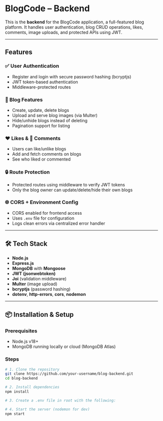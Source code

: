 # BlogCode – Backend

This is the **backend** for the BlogCode application, a full-featured blog platform. It handles user authentication, blog CRUD operations, likes, comments, image uploads, and protected APIs using JWT.

---

## Features

### ✅ User Authentication
- Register and login with secure password hashing (bcryptjs)
- JWT token-based authentication
- Middleware-protected routes

### 📝 Blog Features
- Create, update, delete blogs
- Upload and serve blog images (via Multer)
- Hide/unhide blogs instead of deleting
- Pagination support for listing

### ❤️ Likes & 💬 Comments
- Users can like/unlike blogs
- Add and fetch comments on blogs
- See who liked or commented

### 🔒 Route Protection
- Protected routes using middleware to verify JWT tokens
- Only the blog owner can update/delete/hide their own blogs

### 🌐 CORS + Environment Config
- CORS enabled for frontend access
- Uses `.env` file for configuration
- Logs clean errors via centralized error handler

---

## 🛠️ Tech Stack

- **Node.js**
- **Express.js**
- **MongoDB** with **Mongoose**
- **JWT (jsonwebtoken)**
- **Joi** (validation middleware)
- **Multer** (image upload)
- **bcryptjs** (password hashing)
- **dotenv**, **http-errors**, **cors**, **nodemon**

---


## 📦 Installation & Setup

### Prerequisites
- Node.js v18+
- MongoDB running locally or cloud (MongoDB Atlas)

### Steps

```bash
# 1. Clone the repository
git clone https://github.com/your-username/blog-backend.git
cd blog-backend

# 2. Install dependencies
npm install

# 3. Create a .env file in root with the following:

# 4. Start the server (nodemon for dev)
npm start